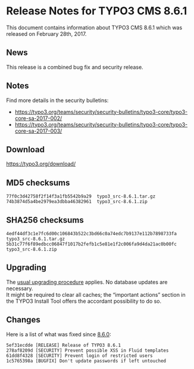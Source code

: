 Release Notes for TYPO3 CMS 8.6.1
=================================

This document contains information about TYPO3 CMS 8.6.1 which was
released on February 28th, 2017.

News
----

This release is a combined bug fix and security release.

Notes
-----

Find more details in the security bulletins:

-   <https://typo3.org/teams/security/security-bulletins/typo3-core/typo3-core-sa-2017-002/>
-   <https://typo3.org/teams/security/security-bulletins/typo3-core/typo3-core-sa-2017-003/>

Download
--------

<https://typo3.org/download/>

MD5 checksums
-------------

    77f0c3d42758f2f14f3a1fb5542b9a29  typo3_src-8.6.1.tar.gz
    74b3874d5a4be2979ea3dbba46382961  typo3_src-8.6.1.zip

SHA256 checksums
----------------

    4edf44df3c1e7fc6d00c106843b522c3bd66c0a74edc7b9137e112b7898733fa  typo3_src-8.6.1.tar.gz
    5b31c77f6f89edbcc06847f1017b2fefb1c5e81e1f2c006fa9d4da21ac0b00fc  typo3_src-8.6.1.zip

Upgrading
---------

The [usual upgrading
procedure](https://docs.typo3.org/typo3cms/InstallationGuide/) applies.
No database updates are necessary.\
It might be required to clear all caches; the “important actions”
section in the TYPO3 Install Tool offers the accordant possibility to do
so.

Changes
-------

Here is a list of what was fixed since
[8.6.0](TYPO3_CMS_8.6.0 "wikilink"):

    5ef31ecdde [RELEASE] Release of TYPO3 8.6.1
    278af8209d [SECURITY] Prevent possible XSS in Fluid templates
    61dd8f4328 [SECURITY] Prevent login of restricted users
    1c5765398a [BUGFIX] Don't update passwords if left untouched


